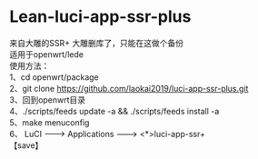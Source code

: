 # Lean-luci-app-ssr-plus
来自大雕的SSR+ 大雕删库了，只能在这做个备份</br>
适用于openwrt/lede</br>
使用方法：</br>
1、cd openwrt/package</br>
2、git clone https://github.com/laokai2019/luci-app-ssr-plus.git</br>
3、回到openwrt目录</br>
4、./scripts/feeds update -a && ./scripts/feeds install -a</br>
5、make menuconfig</br>
6、   LuCI ---> Applications ---> <*>luci-app-ssr+</br>
   【save】

